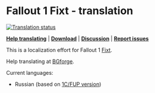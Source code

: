 # Fallout 1 Fixt - translation
<a href="https://tra.bgforge.net/projects/fallout/fixt/">
<img src="https://tra.bgforge.net/widgets/fallout/-/fixt/svg-badge.svg" alt="Translation status" />
</a>

[__Help translating__](https://tra.bgforge.net/projects/fallout/fixt/)
| [__Download__](https://github.com/BGforgeNet/fallout-fixt-translation/releases)
| [__Discussion__](https://forum.bgforge.net/viewtopic.php?f=9&t=23)
| [__Report issues__](https://github.com/BGforgeNet/fallout2-fix-translation/issues)

This is a localization effort for Fallout 1 [Fixt](http://nma-fallout.com/threads/fallout-fixt-0-81alpha-july-5th-2015.194562).

Help translating at [BGforge](https://tra.bgforge.net/projects/fallout/fixt/).

Current languages:
* Russian (based on [1C/FUP version](http://www.nuclear-city.com/index.php/topic/420-fallout-1-update-pack/))
